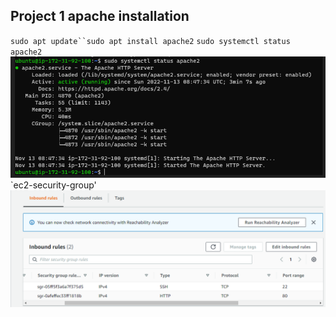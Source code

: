 ## Project 1 apache installation

`sudo apt update``sudo apt install apache2`
`sudo systemctl status apache2`
![apache2 status](./images/apache2-status.PNG)
`ec2-security-group' 
![ec2 sg](./images/sg-ec2.PNG)